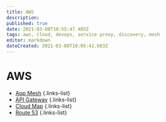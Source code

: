 ```yaml
---
title: AWS
description: 
published: true
date: 2021-03-08T10:55:47.485Z
tags: aws, cloud, devops, service proxy, discovery, mesh
editor: markdown
dateCreated: 2021-03-08T10:05:41.683Z
---
```


# AWS
- [App Mesh](/training/aws/app_mesh)
{.links-list}
- [API Gateway](/training/aws/api_gateway)
{.links-list}
- [Cloud Map](/training/aws/cloud_map)
{.links-list}
- [Route 53](/training/aws/route_53)
{.links-list}